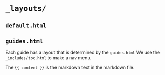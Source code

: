 # `_layouts/`

## `default.html`

## `guides.html`

Each guide has a layout that is determined by the `guides.html`
We use the `_includes/toc.html` to make a nav menu.

The `{{ content }}` is the markdown text in the markdown file.